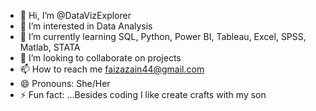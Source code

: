 - 👋 Hi, I’m @DataVizExplorer
- 👀 I’m interested in Data Analysis
- 🌱 I’m currently learning SQL, Python, Power BI, Tableau, Excel, SPSS, Matlab, STATA
- 💞️ I’m looking to collaborate on projects 
- 📫 How to reach me faizazain44@gmail.com
- 😄 Pronouns: She/Her
- ⚡ Fun fact: ...Besides coding I like create crafts with my son

<!---
DataVizExplorer/DataVizExplorer is a ✨ special ✨ repository because its `README.md` (this file) appears on your GitHub profile.
You can click the Preview link to take a look at your changes.
--->

